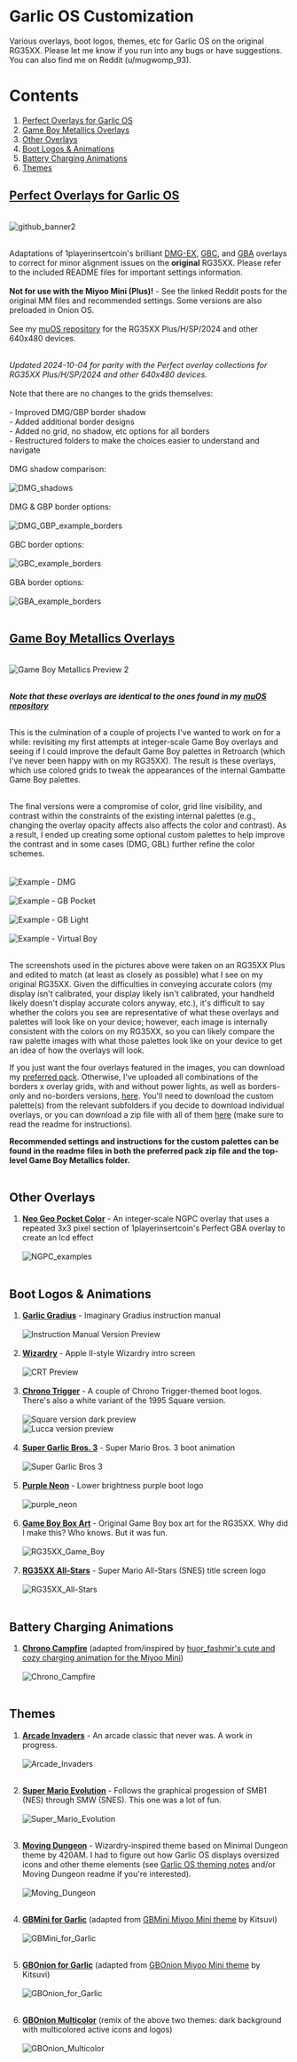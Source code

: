 # Garlic OS Customization

Various overlays, boot logos, themes, etc for Garlic OS on the original RG35XX. Please let me know if you run into any bugs or have suggestions. You can also find me on Reddit (u/mugwomp_93).

# Contents
1. [Perfect Overlays for Garlic OS](https://github.com/mugwomp93/GarlicOS_Customization#perfect-overlays-for-garlic-os)
2. [Game Boy Metallics Overlays](https://github.com/mugwomp93/GarlicOS_Customization?tab=readme-ov-file#game-boy-metallics-overlays)
3. [Other Overlays](https://github.com/mugwomp93/GarlicOS_Customization?tab=readme-ov-file#other-overlays)
4. [Boot Logos & Animations](https://github.com/mugwomp93/GarlicOS_Customization?tab=readme-ov-file#boot-logos--animations)
5. [Battery Charging Animations](https://github.com/mugwomp93/GarlicOS_Customization?tab=readme-ov-file#battery-charging-animations)
6. [Themes](https://github.com/mugwomp93/GarlicOS_Customization?tab=readme-ov-file#themes)

## [Perfect Overlays for Garlic OS](https://github.com/mugwomp93/GarlicOS_Customization/blob/main/Perfect_Overlays_for_RG35XX.zip)
<br>![github_banner2](https://github.com/user-attachments/assets/f5bcfdb1-2a82-4373-a33b-0d5b2ff9bd69)

<br>Adaptations of 1playerinsertcoin's brilliant [DMG-EX](https://www.reddit.com/r/MiyooMini/comments/18e2o0z/i_remastered_my_game_boy_dmg_overlay/), [GBC](https://www.reddit.com/r/MiyooMini/comments/1857xa7/i_made_a_game_boy_color_overlay/), and [GBA](https://www.reddit.com/r/MiyooMini/comments/18ovuld/i_made_a_game_boy_advance_overlay/?rdt=48158) overlays to correct for minor alignment issues on the **original** RG35XX. Please refer to the included README files for important settings information.
<br><br>**Not for use with the Miyoo Mini (Plus)!** - See the linked Reddit posts for the original MM files and recommended settings. Some versions are also preloaded in Onion OS.
<br><br>See my [muOS repository](https://github.com/mugwomp93/muOS_Customization) for the RG35XX Plus/H/SP/2024 and other 640x480 devices.

<br>*Updated 2024-10-04 for parity with the Perfect overlay collections for RG35XX Plus/H/SP/2024 and other 640x480 devices.*
<br><br>Note that there are no changes to the grids themselves:<br>
<br>  - Improved DMG/GBP border shadow
<br>  - Added additional border designs
<br>  - Added no grid, no shadow, etc options for all borders
<br>  - Restructured folders to make the choices easier to understand and navigate
<br><br>DMG shadow comparison:
<br><br>![DMG_shadows](https://github.com/user-attachments/assets/69208f56-2795-41a9-bec3-7d18642efae7)
<br><br>DMG & GBP border options:
<br><br>![DMG_GBP_example_borders](https://github.com/user-attachments/assets/24659a6a-d214-4ff9-b672-eab4b18a8457)
<br><br>GBC border options:
<br><br>![GBC_example_borders](https://github.com/user-attachments/assets/6497b173-5520-479d-bda7-e0258e9c71b8)
<br><br>GBA border options:
<br><br>![GBA_example_borders](https://github.com/user-attachments/assets/b4fe01a8-cfec-4cfc-96d4-1a15bead594a)<br><br>


## [Game Boy Metallics Overlays](https://github.com/mugwomp93/GarlicOS_Customization/tree/main/Game%20Boy%20Metallics)
<br>![Game Boy Metallics Preview 2](https://github.com/user-attachments/assets/d34e6032-0dff-48ac-a8f7-a4076bc17442)

<br>***Note that these overlays are identical to the ones found in my [muOS repository](https://github.com/mugwomp93/muOS_Customization)***

<br>This is the culmination of a couple of projects I've wanted to work on for a while: revisiting my first attempts at integer-scale Game Boy overlays and seeing if I could improve the default Game Boy palettes in Retroarch (which I've never been happy with on my RG35XX). The result is these overlays, which use colored grids to tweak the appearances of the internal Gambatte Game Boy palettes.

<br>The final versions were a compromise of color, grid line visibility, and contrast within the constraints of the existing internal palettes (e.g., changing the overlay opacity affects also affects the color and contrast). As a result, I ended up creating some optional custom palettes to help improve the contrast and in some cases (DMG, GBL) further refine the color schemes.<br> 
<br><br>![Example - DMG](https://github.com/user-attachments/assets/86e042cd-f108-4878-98ad-e8ce099bd746)
<br><br>![Example - GB Pocket](https://github.com/user-attachments/assets/90c705dc-b28c-401e-92d0-a13915df43cf)
<br><br>![Example - GB Light](https://github.com/user-attachments/assets/28e9615f-5ae7-4b3a-959f-e20c4aa18a2d)
<br><br>![Example - Virtual Boy](https://github.com/user-attachments/assets/c14436ab-d522-4867-b194-943aedbb579b)<br><br>

The screenshots used in the pictures above were taken on an RG35XX Plus and edited to match (at least as closely as possible) what I see on my original RG35XX. Given the difficulties in conveying accurate colors (my display isn't calibrated, your display likely isn't calibrated, your handheld likely doesn't display accurate colors anyway, etc.), it's difficult to say whether the colors you see are representative of what these overlays and palettes will look like on your device; however, each image is internally consistent with the colors on my RG35XX, so you can likely compare the raw palette images with what those palettes look like on your device to get an idea of how the overlays will look.

If you just want the four overlays featured in the images, you can download my [preferred pack](https://github.com/mugwomp93/GarlicOS_Customization/blob/main/Game%20Boy%20Metallics%20-%20Preferred%20Pack.zip). Otherwise, I've uploaded all combinations of the borders x overlay grids, with and without power lights, as well as borders-only and no-borders versions, [here](https://github.com/mugwomp93/GarlicOS_Customization/tree/main/Game%20Boy%20Metallics). You'll need to download the custom palette(s) from the relevant subfolders if you decide to download individual overlays, or you can download a zip file with all of them [here](https://github.com/mugwomp93/GarlicOS_Customization/blob/main/GBM_Custom_Palettes.zip) (make sure to read the readme for instructions).

**Recommended settings and instructions for the custom palettes can be found in the readme files in both the preferred pack zip file and the top-level Game Boy Metallics folder.**<br><br>


## Other Overlays
1. **[Neo Geo Pocket Color](https://github.com/mugwomp93/GarlicOS_Customization/blob/main/NGPC_mugwomp93.zip)** - An integer-scale NGPC overlay that uses a repeated 3x3 pixel section of 1playerinsertcoin's Perfect GBA overlay to create an lcd effect<br><br>![NGPC_examples](https://github.com/user-attachments/assets/6f363fe0-6d2b-425f-b906-f4c6edf3bdc0)<br><br>


## Boot Logos & Animations
1. **[Garlic Gradius](https://github.com/mugwomp93/GarlicOS_Customization/blob/main/Garlic_Gradius_BootLogo.zip)** - Imaginary Gradius instruction manual<br><br>![Instruction Manual Version Preview](https://github.com/mugwomp93/GarlicOS_Customization/assets/143192398/de54deea-352f-408e-83eb-6c50b6604068)<br><br>
2. **[Wizardry](https://github.com/mugwomp93/GarlicOS_Customization/blob/main/Wizardry_BootLogo.zip)** - Apple II-style Wizardry intro screen<br><br>![CRT Preview](https://github.com/mugwomp93/GarlicOS_Customization/assets/143192398/247bb997-4e80-4c93-8405-a5afc9140596)<br><br>
3. **[Chrono Trigger](https://github.com/mugwomp93/GarlicOS_Customization/blob/main/Chrono_BootLogos.zip)** - A couple of Chrono Trigger-themed boot logos. There's also a white variant of the 1995 Square version.<br><br>![Square version dark preview](https://github.com/mugwomp93/GarlicOS_Customization/assets/143192398/ec0f0dca-b048-41e1-94f9-392891fcf721)<br>![Lucca version preview](https://github.com/mugwomp93/GarlicOS_Customization/assets/143192398/ac5a69c3-d8b3-41f3-96c0-68a7c9ca6bf5)<br><br>
4. **[Super Garlic Bros. 3](https://github.com/mugwomp93/GarlicOS_Customization/blob/main/Super%20Garlic%20Bros%203.zip)** - Super Mario Bros. 3 boot animation<br><br>![Super Garlic Bros 3](https://github.com/mugwomp93/GarlicOS_Customization/assets/143192398/7b224ef7-eb24-4fc4-bcf2-78573f564e0b)<br><br>
5. **[Purple Neon](https://github.com/mugwomp93/GarlicOS_Customization/blob/main/Purple_Neon_BootLogo.zip)** - Lower brightness purple boot logo<br><br>![purple_neon](https://github.com/mugwomp93/GarlicOS_Customization/assets/143192398/fe4c65cc-def1-424d-a75b-456c2c06324e)<br><br>
6. **[Game Boy Box Art](https://github.com/mugwomp93/GarlicOS_Customization/blob/main/Game_Boy_Box_Art_BootLogo.zip)** - Original Game Boy box art for the RG35XX. Why did I make this? Who knows. But it was fun.<br><br>![RG35XX_Game_Boy](https://github.com/mugwomp93/GarlicOS_Customization/assets/143192398/f181424f-47c1-4447-9a48-bcf07dccdaee)
<br><br>
7. **[RG35XX All-Stars](https://github.com/mugwomp93/GarlicOS_Customization/blob/main/RG35XX_All-Stars_BootLogo.zip)** - Super Mario All-Stars (SNES) title screen logo<br><br>![RG35XX_All-Stars](https://github.com/mugwomp93/GarlicOS_Customization/assets/143192398/f76dc2d4-3abb-4296-b6fe-0bd7915aad51)<br><br>


## Battery Charging Animations
1. **[Chrono Campfire](https://github.com/mugwomp93/GarlicOS_Customization/blob/main/Chrono_Campfire.zip)** (adapted from/inspired by [huor_fashmir's cute and cozy charging animation for the Miyoo Mini](https://www.reddit.com/r/MiyooMini/comments/1b19k49/i_made_this_cute_and_simple_chrono_trigger/))<br><br>![Chrono_Campfire](https://github.com/mugwomp93/GarlicOS_Customization/assets/143192398/4491aab3-7087-4445-898d-ac11ca2c5654)<br><br>


## Themes
1. **[Arcade Invaders](https://github.com/mugwomp93/GarlicOS_Customization/blob/main/Arcade_Invaders.zip)** - An arcade classic that never was. A work in progress.<br><br>![Arcade_Invaders](https://github.com/mugwomp93/GarlicOS_Customization/assets/143192398/739a5148-7b8e-40e1-8afb-ec5f88bfb201)<br><br>

2. **[Super Mario Evolution](https://github.com/mugwomp93/GarlicOS_Customization/blob/main/Super_Mario_Evolution.zip)** - Follows the graphical progession of SMB1 (NES) through SMW (SNES). This one was a lot of fun.<br><br>![Super_Mario_Evolution](https://github.com/mugwomp93/GarlicOS_Customization/assets/143192398/ce0a4164-03ec-457b-b23a-b3e226dd6509)<br><br>

3. **[Moving Dungeon](https://github.com/mugwomp93/GarlicOS_Customization/blob/main/Moving_Dungeon.zip)** - Wizardry-inspired theme based on Minimal Dungeon theme by 420AM. I had to figure out how Garlic OS displays oversized icons and other theme elements (see [Garlic OS theming notes](https://github.com/mugwomp93/GarlicOS_Customization/blob/main/GarlicOS%20Theming%20Notes.xlsx) and/or Moving Dungeon readme if you're interested).<br><br>![Moving_Dungeon](https://github.com/mugwomp93/GarlicOS_Customization/assets/143192398/2350ffc2-c406-4634-9168-2ba6c3c842f3)<br><br>

4. **[GBMini for Garlic](https://github.com/mugwomp93/GarlicOS_Customization/blob/main/GBMini_for_Garlic.zip)** (adapted from [GBMini Miyoo Mini theme](https://www.reddit.com/r/MiyooMini/comments/vdxg1a/gbonion_theme_and_customizations/?rdt=57022) by Kitsuvi)<br><br>![GBMini_for_Garlic](https://github.com/mugwomp93/GarlicOS_Customization/assets/143192398/7b175b24-5d18-40d9-971d-49b8819afa52)<br><br>

5. **[GBOnion for Garlic](https://github.com/mugwomp93/GarlicOS_Customization/blob/main/GBOnion_for_Garlic.zip)** (adapted from [GBOnion Miyoo Mini theme](https://www.reddit.com/r/MiyooMini/comments/vdxg1a/gbonion_theme_and_customizations/?rdt=57022) by Kitsuvi)<br><br>![GBOnion_for_Garlic](https://github.com/mugwomp93/GarlicOS_Customization/assets/143192398/1650fb02-9d23-4497-b53c-093d3740b474)<br><br>

6. **[GBOnion Multicolor](https://github.com/mugwomp93/GarlicOS_Customization/blob/main/GBOnion_Multicolor.zip)** (remix of the above two themes: dark background with multicolored active icons and logos)<br><br>![GBOnion_Multicolor](https://github.com/mugwomp93/GarlicOS_Customization/assets/143192398/0e7986cb-33e5-4fa6-adcf-4937ec17f8b4)<br><br>
